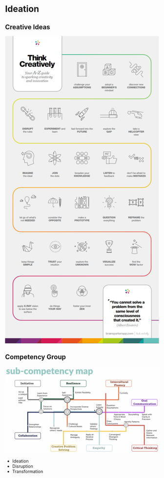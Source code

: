 # Ideation

## Creative Ideas



![](<../.gitbook/assets/image (198).png>)

## Competency Group

![](<../.gitbook/assets/image (199).png>)

* Ideation
* Disruption
* Transformation

